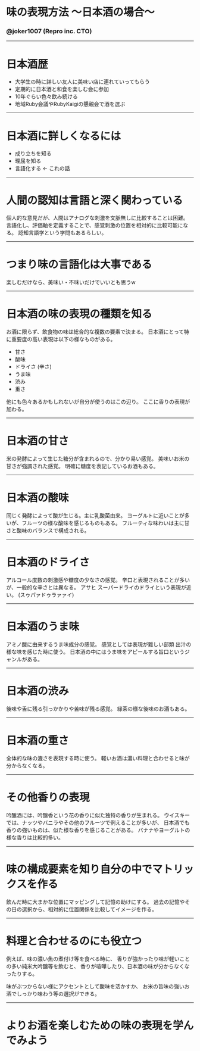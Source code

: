 # 味の表現方法 ～日本酒の場合～

### @joker1007 (Repro inc. CTO)

---

# 日本酒歴

- 大学生の時に詳しい友人に美味い店に連れていってもらう
- 定期的に日本酒と和食を楽しむ会に参加
- 10年ぐらい色々飲み続ける
- 地域Ruby会議やRubyKaigiの懇親会で酒を選ぶ

---

# 日本酒に詳しくなるには

- 成り立ちを知る
- 理屈を知る
- 言語化する <- これの話

---

# 人間の認知は言語と深く関わっている

個人的な意見だが、人間はアナログな刺激を文脈無しに比較することは困難。
言語化し、評価軸を定義することで、感覚刺激の位置を相対的に比較可能になる。
認知言語学という学問もあるらしい。

---

# つまり味の言語化は大事である

楽しむだけなら、美味い・不味いだけでいいとも思うw

---

# 日本酒の味の表現の種類を知る

お酒に限らず、飲食物の味は総合的な複数の要素で決まる。
日本酒にとって特に重要度の高い表現は以下の様なものがある。

- 甘さ
- 酸味
- ドライさ (辛さ)
- うま味
- 渋み
- 重さ

他にも色々あるかもしれないが自分が使うのはこの辺り。
ここに香りの表現が加わる。

---

# 日本酒の甘さ

米の発酵によって生じた糖分が含まれるので、分かり易い感覚。
美味いお米の甘さが強調された感覚。
明確に糖度を表記しているお酒もある。

---

# 日本酒の酸味

同じく発酵によって酸が生じる。主に乳酸菌由来。
ヨーグルトに近いことが多いが、フルーツの様な酸味を感じるものもある。
フルーティな味わいは主に甘さと酸味のバランスで構成される。

---

# 日本酒のドライさ

アルコール度数の刺激感や糖度の少なさの感覚。
辛口と表現されることが多いが、一般的な辛さとは異なる。
アサヒ スーパードライのドライという表現が近い。
(スゥパァドゥラァァイ)

---

# 日本酒のうま味

アミノ酸に由来するうま味成分の感覚。
感覚としては表現が難しい部類
出汁の様な味を感じた時に使う。
日本酒の中にはうま味をアピールする旨口というジャンルがある。

---

# 日本酒の渋み

後味や舌に残る引っかかりや苦味が残る感覚。
緑茶の様な後味のお酒もある。

---

# 日本酒の重さ

全体的な味の漉さを表現する時に使う。
軽いお酒は濃い料理と合わせると味が分からなくなる。

---

# その他香りの表現

吟醸酒には、吟醸香という花の香りに似た独特の香りが生まれる。
ウイスキーでは、ナッツやバニラやその他のフルーツで例えることが多いが、
日本酒でも香りの強いものは、似た様な香りを感じることがある。
バナナやヨーグルトの様な香りは比較的多い。

---

# 味の構成要素を知り自分の中でマトリックスを作る

飲んだ時に大まかな位置にマッピングして記憶の助けにする。
過去の記憶やその日の選択から、相対的に位置関係を比較してイメージを作る。

---

# 料理と合わせるのにも役立つ

例えば、味の濃い魚の煮付け等を食べる時に、
香りが強かったり味が軽いことの多い純米大吟醸等を飲むと、
香りが喧嘩したり、日本酒の味が分からなくなったりする。

味がぶつからない様にアクセントとして酸味を活かすか、
お米の旨味の強いお酒でしっかり味わう等の選択ができる。

---

# よりお酒を楽しむための味の表現を学んでみよう
